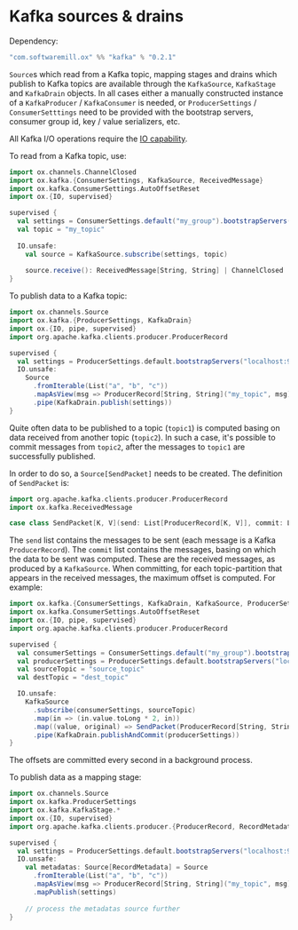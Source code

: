 # Kafka sources & drains

Dependency:

```scala
"com.softwaremill.ox" %% "kafka" % "0.2.1"
```

`Source`s which read from a Kafka topic, mapping stages and drains which publish to Kafka topics are available through
the `KafkaSource`, `KafkaStage` and `KafkaDrain` objects. In all cases either a manually constructed instance of a
`KafkaProducer` / `KafkaConsumer` is needed, or `ProducerSettings` / `ConsumerSetttings` need to be provided with the
bootstrap servers, consumer group id, key / value serializers, etc.

All Kafka I/O operations require the [IO capability](io.md).

To read from a Kafka topic, use:

```scala
import ox.channels.ChannelClosed
import ox.kafka.{ConsumerSettings, KafkaSource, ReceivedMessage}
import ox.kafka.ConsumerSettings.AutoOffsetReset
import ox.{IO, supervised}

supervised {
  val settings = ConsumerSettings.default("my_group").bootstrapServers("localhost:9092").autoOffsetReset(AutoOffsetReset.Earliest)
  val topic = "my_topic"
  
  IO.unsafe:
    val source = KafkaSource.subscribe(settings, topic)
  
    source.receive(): ReceivedMessage[String, String] | ChannelClosed
}
```

To publish data to a Kafka topic:

```scala
import ox.channels.Source
import ox.kafka.{ProducerSettings, KafkaDrain}
import ox.{IO, pipe, supervised}
import org.apache.kafka.clients.producer.ProducerRecord

supervised {
  val settings = ProducerSettings.default.bootstrapServers("localhost:9092")
  IO.unsafe:
    Source
      .fromIterable(List("a", "b", "c"))
      .mapAsView(msg => ProducerRecord[String, String]("my_topic", msg))
      .pipe(KafkaDrain.publish(settings))
}
```

Quite often data to be published to a topic (`topic1`) is computed basing on data received from another topic 
(`topic2`). In such a case, it's possible to commit messages from `topic2`, after the messages to `topic1` are 
successfully published. 

In order to do so, a `Source[SendPacket]` needs to be created. The definition of `SendPacket` is:

```scala
import org.apache.kafka.clients.producer.ProducerRecord
import ox.kafka.ReceivedMessage

case class SendPacket[K, V](send: List[ProducerRecord[K, V]], commit: List[ReceivedMessage[_, _]])
```

The `send` list contains the messages to be sent (each message is a Kafka `ProducerRecord`). The `commit` list contains
the messages, basing on which the data to be sent was computed. These are the received messages, as produced by a 
`KafkaSource`. When committing, for each topic-partition that appears in the received messages, the maximum offset is
computed. For example:

```scala
import ox.kafka.{ConsumerSettings, KafkaDrain, KafkaSource, ProducerSettings, SendPacket}
import ox.kafka.ConsumerSettings.AutoOffsetReset
import ox.{IO, pipe, supervised}
import org.apache.kafka.clients.producer.ProducerRecord

supervised {
  val consumerSettings = ConsumerSettings.default("my_group").bootstrapServers("localhost:9092").autoOffsetReset(AutoOffsetReset.Earliest)
  val producerSettings = ProducerSettings.default.bootstrapServers("localhost:9092")
  val sourceTopic = "source_topic"
  val destTopic = "dest_topic"

  IO.unsafe:
    KafkaSource
      .subscribe(consumerSettings, sourceTopic)
      .map(in => (in.value.toLong * 2, in))
      .map((value, original) => SendPacket(ProducerRecord[String, String](destTopic, value.toString), original))
      .pipe(KafkaDrain.publishAndCommit(producerSettings))
}
```

The offsets are committed every second in a background process.

To publish data as a mapping stage:

```scala
import ox.channels.Source
import ox.kafka.ProducerSettings
import ox.kafka.KafkaStage.*
import ox.{IO, supervised}
import org.apache.kafka.clients.producer.{ProducerRecord, RecordMetadata}

supervised {
  val settings = ProducerSettings.default.bootstrapServers("localhost:9092")
  IO.unsafe:
    val metadatas: Source[RecordMetadata] = Source
      .fromIterable(List("a", "b", "c"))
      .mapAsView(msg => ProducerRecord[String, String]("my_topic", msg))
      .mapPublish(settings)
  
    // process the metadatas source further
}
```
